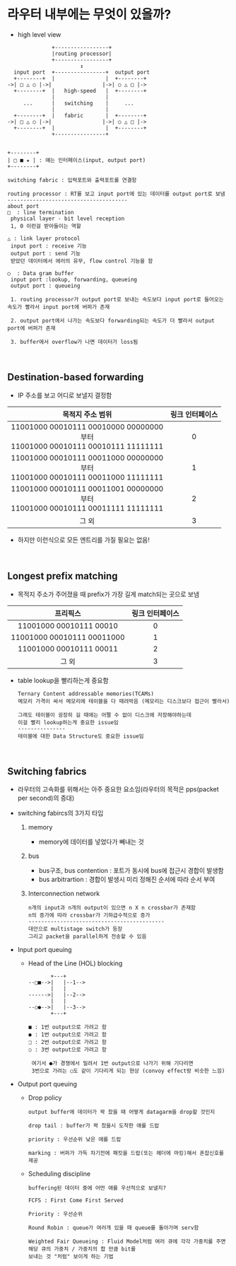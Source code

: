 라우터 내부에는 무엇이 있을까?
==============
* high level view
```
              +-----------------+
              |routing processor|
              +-----------------+                 
                       ↕
  input port  +----------------+  output port
  +--------+  |                |  +--------+
->| □ △ ○ |->|                |->| ○ △ □ |->
  +--------+  |   high-speed   |  +--------+
              |                |
     ...      |   switching    |     ...
              |                |
  +--------+  |   fabric       |  +--------+
->| □ △ ○ |->|                |->| ○ △ □ |->
  +--------+  |                |  +--------+
              +----------------+


+--------+
| □ ■ ★ | : 얘는 인터페이스(input, output port)
+--------+

switching fabric : 입력포트와 출력포트를 연결함

routing processor : RT를 보고 input port에 있는 데이터를 output port로 보냄
--------------------------------------
about port
□  : line termination
 physical layer - bit level reception
 1, 0 이런걸 받아들이는 역할

△ : link layer protocol
 input port : receive 기능
 output port : send 기능
 받았던 데이터에서 에러의 유무, flow control 기능을 함

○  : Data gram buffer
 input port :lookup, forwarding, queueing
 output port : queueing

 1. routing processor가 output port로 보내는 속도보다 input port로 들어오는 속도가 빨라서 input port에 버퍼가 존재

 2. output port에서 나가는 속도보다 forwarding되는 속도가 더 빨라서 output port에 버퍼가 존재

 3. buffer에서 overflow가 나면 데이터가 loss됨
```

<br/>

Destination-based forwarding
-----------------
* IP 주소를 보고 어디로 보낼지 결정함

|목적지 주소 범위|링크 인터페이스|
|:---:|:---:|
|11001000 00010111 00010000 00000000<br/>부터<br/>11001000 00010111 00010111 11111111| 0 |
|11001000 00010111 00011000 00000000<br/>부터<br/>11001000 00010111 00011000 11111111| 1 |
|11001000 00010111 00011001 00000000<br/>부터<br/>11001000 00010111 00011111 11111111| 2 |
| 그 외 | 3 |

* 하지만 이런식으로 모든 엔트리를 가질 필요는 없음!

<br/>

Longest prefix matching
--------------------
* 목적지 주소가 주어졌을 때 prefix가 가장 길게 match되는 곳으로 보냄

|프리픽스|링크 인터페이스|
|:---:|:---:|
|11001000 00010111 00010|0|
|11001000 00010111 00011000|1|
|11001000 00010111 00011|2|
| 그 외 |3|

* table lookup을 빨리하는게 중요함
  ```
  Ternary Content addressable memories(TCAMs)
  메모리 가격이 싸서 메모리에 테이블을 다 때려박음 (메모리는 디스크보다 접근이 빨라서)

  그래도 테이블이 굉장히 길 때에는 어쩔 수 없이 디스크에 저장해야하는데
  이걸 빨리 lookup하는게 중요한 issue임
  ---------------
  테이블에 대한 Data Structure도 중요한 issue임
  ```

<br/>

Switching fabrics
----------------
* 라우터의 고속화를 위해서는 아주 중요한 요소임(라우터의 목적은 pps(packet per second)의 증대)

* switching fabircs의 3가지 타입
  1. memory
      - memory에 데이터를 넣었다가 빼내는 것
     
  2. bus
     - bus구조, bus contention : 포트가 동시에 bus에 접근시 경합이 발생함
     - bus arbitrartion : 경합이 발생시 미리 정해진 순서에 따라 순서 부여
    
  3. Interconnection network
     ```
     n개의 input과 n개의 output이 있으면 n X n crossbar가 존재함
     n의 증가에 따라 crossbar가 기하급수적으로 증가
     -------------------------------------------
     대안으로 multistage switch가 등장
     그리고 packet을 parallel하게 전송할 수 있음
     ``` 

* Input port queuing
  - Head of the Line (HOL) blocking
    ```
           +---+
    --□■-->|   |--1-->
           |   |
    ------>|   |--2-->
           |   |
    --○●-->|   |--3-->
           +---+
    
    ■ : 1번 output으로 가려고 함
    ● : 1번 output으로 가려고 함
    □ : 2번 output으로 가려고 함
    ○ : 3번 output으로 가려고 함

     여기서 ●가 경쟁에서 밀려서 1번 output으로 나가기 위해 기다리면 
     3번으로 가려는 ○도 같이 기다리게 되는 현상 (convoy effect랑 비슷한 느낌)
    ``` 

* Output port queuing
    - Drop policy
       ```
       output buffer에 데이터가 꽉 찼을 때 어떻게 datagarm을 drop할 것인지

       drop tail : buffer가 꽉 찼을시 도착한 애를 드랍
       
       priority : 우선순위 낮은 애를 드랍
       
       marking : 버퍼가 가득 차기전에 패킷을 드랍(또는 헤더에 마킹)해서 혼잡신호를 제공
       ```   
    - Scheduling discipline
       ```
       buffering된 데이터 중에 어떤 애를 우선적으로 보낼지?

       FCFS : First Come First Served
       
       Priority : 우선순위
       
       Round Robin : queue가 여러개 있을 때 queue를 돌아가며 serv함
       
       Weighted Fair Queueing : Fluid Model처럼 여러 큐에 각각 가중치를 주면 해당 큐의 가중치 / 가중치의 합 만큼 bit를
       보내는 것 "처럼" 보이게 하는 기법
       ``` 

<br/>
